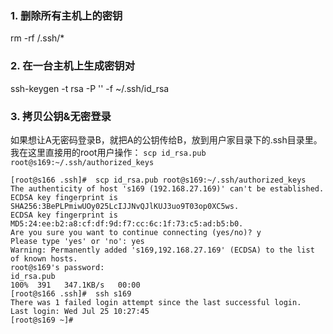 ###   1. 删除所有主机上的密钥
rm -rf /.ssh/*

###   2. 在一台主机上生成密钥对

ssh-keygen -t rsa -P '' -f ~/.ssh/id_rsa

###   3.  拷贝公钥&无密登录
如果想让A无密码登录B，就把A的公钥传给B，放到用户家目录下的.ssh目录里。我在这里直接用的root用户操作：
`scp id_rsa.pub root@s169:~/.ssh/authorized_keys`
```
[root@s166 .ssh]#  scp id_rsa.pub root@s169:~/.ssh/authorized_keys
The authenticity of host 's169 (192.168.27.169)' can't be established.
ECDSA key fingerprint is SHA256:3BePLPmiwUOy025LcIJJNvQJlKUJ3uo9T03op0XC5ws.
ECDSA key fingerprint is MD5:24:ee:b2:a8:cf:df:9d:f7:cc:6c:1f:73:c5:ad:b5:b0.
Are you sure you want to continue connecting (yes/no)? y
Please type 'yes' or 'no': yes
Warning: Permanently added 's169,192.168.27.169' (ECDSA) to the list of known hosts.
root@s169's password: 
id_rsa.pub                                                                                            100%  391   347.1KB/s   00:00    
[root@s166 .ssh]#  ssh s169
There was 1 failed login attempt since the last successful login.
Last login: Wed Jul 25 10:27:45 
[root@s169 ~]#  

```
